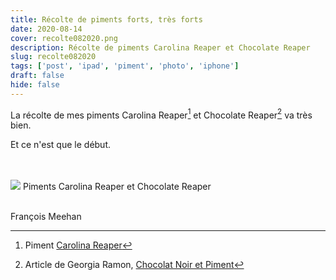 ```yaml
---
title: Récolte de piments forts, très forts
date: 2020-08-14
cover: recolte082020.png
description: Récolte de piments Carolina Reaper et Chocolate Reaper
slug: recolte082020
tags: ['post', 'ipad', 'piment', 'photo', 'iphone']
draft: false
hide: false
---
```


La récolte de mes piments Carolina Reaper[^1] et Chocolate Reaper[^2] va très bien.

Et ce n'est que le début.


<br/>
<br/>

<Flex>
  <Card width={[ 256, 320 ]} mx='auto'>
    <Image src='recolte082020.png'/>
    <Text>
      Piments Carolina Reaper et Chocolate Reaper
    </Text>
  </Card>
</Flex>

<br/>
<br/>

François Meehan 


[^1]: Piment [Carolina Reaper](https://jardinierparesseux.com/tag/piment-carolina-reaper/) 
[^2]: Article de Georgia Ramon, [Chocolat Noir et Piment](https://www.okokoa.fr/52-bean-to-bar/20-chocolats-en-tablette/239-carolina-reaper-chocolat-noir-piment-georgia-ramon-par-georgia-ramon.html) 